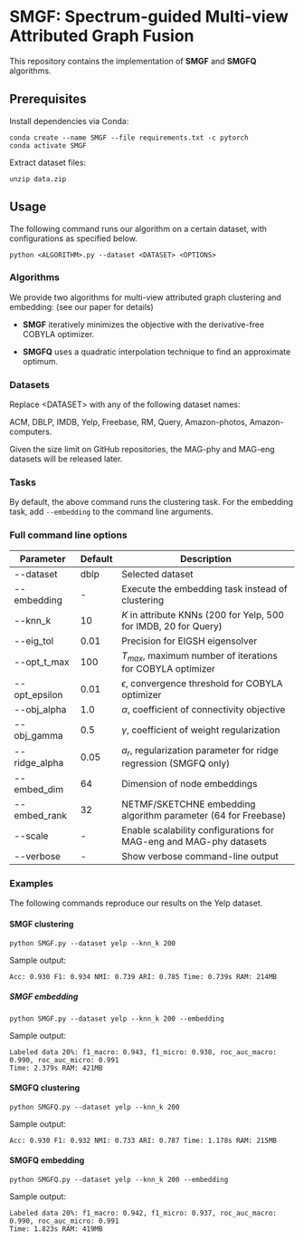 # SMGF: Spectrum-guided Multi-view Attributed Graph Fusion

This repository contains the implementation of **SMGF**  and **SMGFQ** algorithms.

## Prerequisites

Install dependencies via Conda:
```
conda create --name SMGF --file requirements.txt -c pytorch
conda activate SMGF
```

Extract dataset files: 
```
unzip data.zip
```

## Usage

The following command runs our algorithm on a certain dataset, with configurations as specified below.

```
python <ALGORITHM>.py --dataset <DATASET> <OPTIONS>
```

### Algorithms

We provide two algorithms for multi-view attributed graph clustering and embedding: (see our paper for details)

- **SMGF** iteratively minimizes the objective with the derivative-free COBYLA optimizer. 

- **SMGFQ** uses a quadratic interpolation technique to find an approximate optimum. 

### Datasets

Replace \<DATASET\> with any of the following dataset names:

ACM, DBLP, IMDB, Yelp, Freebase, RM, Query, Amazon-photos, Amazon-computers.

Given the size limit on GitHub repositories, the MAG-phy and MAG-eng datasets will be released later.

### Tasks

By default, the above command runs the clustering task. For the embedding task, add `--embedding` to the command line arguments.

### Full command line options

| Parameter     | Default | Description                                                  |
| ------------- | ------- | ------------------------------------------------------------ |
| --dataset     | dblp    | Selected dataset                                         |
| --embedding   | -       | Execute the embedding task instead of clustering       |
| --knn_k       | 10      | $K$ in attribute KNNs (200 for Yelp, 500 for IMDB, 20 for Query)         |
| --eig_tol     | 0.01    | Precision for EIGSH eigensolver                                    |
| --opt_t_max   | 100     | $T_{max}$, maximum number of iterations for COBYLA optimizer |
| --opt_epsilon | 0.01    | $\epsilon$, convergence threshold for COBYLA optimizer       |
| --obj_alpha   | 1.0     | $\alpha$, coefficient of connectivity objective              |
| --obj_gamma   | 0.5     | $\gamma$, coefficient of weight regularization               |
| --ridge_alpha | 0.05    | $a_r$, regularization parameter for ridge regression (SMGFQ only)        |
| --embed_dim   | 64      | Dimension of node embeddings                                  |
| --embed_rank  | 32      | NETMF/SKETCHNE embedding algorithm parameter (64 for Freebase)                 |
| --scale       | -       | Enable scalability configurations for MAG-eng and MAG-phy datasets         |
| --verbose     | -       | Show verbose command-line output                          |

### Examples

The following commands reproduce our results on the Yelp dataset.

#### **SMGF** clustering
```
python SMGF.py --dataset yelp --knn_k 200
```
Sample output: 
```
Acc: 0.930 F1: 0.934 NMI: 0.739 ARI: 0.785 Time: 0.739s RAM: 214MB
```
##### **SMGF** embedding
```
python SMGF.py --dataset yelp --knn_k 200 --embedding
```
Sample output: 
```
Labeled data 20%: f1_macro: 0.943, f1_micro: 0.938, roc_auc_macro: 0.990, roc_auc_micro: 0.991
Time: 2.379s RAM: 421MB
```

#### **SMGFQ** clustering
```
python SMGFQ.py --dataset yelp --knn_k 200
```
Sample output: 
```
Acc: 0.930 F1: 0.932 NMI: 0.733 ARI: 0.787 Time: 1.178s RAM: 215MB
```
#### **SMGFQ** embedding
```
python SMGFQ.py --dataset yelp --knn_k 200 --embedding
```
Sample output: 
```
Labeled data 20%: f1_macro: 0.942, f1_micro: 0.937, roc_auc_macro: 0.990, roc_auc_micro: 0.991
Time: 1.823s RAM: 419MB
```
